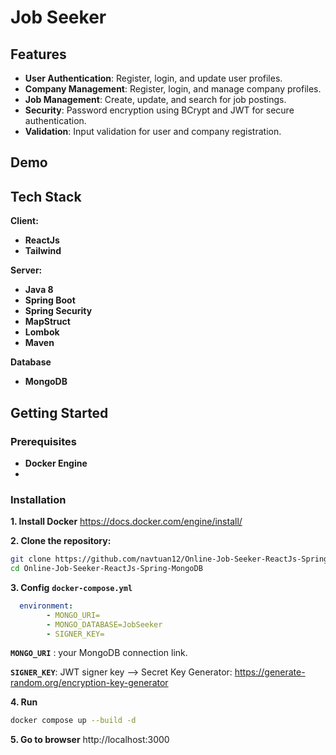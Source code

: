 
# Job Seeker




## Features

- **User Authentication**: Register, login, and update user profiles.
- **Company Management**: Register, login, and manage company profiles.
- **Job Management**: Create, update, and search for job postings.
- **Security**: Password encryption using BCrypt and JWT for secure authentication.
- **Validation**: Input validation for user and company registration.

## Demo



## Tech Stack

**Client:** 
- **ReactJs**
- **Tailwind**

**Server:**
- **Java 8**
- **Spring Boot**
- **Spring Security**
- **MapStruct**
- **Lombok**
- **Maven**

**Database**
- **MongoDB**


## Getting Started

### Prerequisites

- **Docker Engine**
- 
### Installation

**1. Install Docker**
https://docs.docker.com/engine/install/

**2. Clone the repository:**
```sh
git clone https://github.com/navtuan12/Online-Job-Seeker-ReactJs-Spring-MongoDB.git
cd Online-Job-Seeker-ReactJs-Spring-MongoDB
```
**3. Config** **`docker-compose.yml`**
```yml
  environment:
        - MONGO_URI=
        - MONGO_DATABASE=JobSeeker
        - SIGNER_KEY=
```
**`MONGO_URI`** : your MongoDB connection link.

**`SIGNER_KEY`**: JWT signer key --> Secret Key Generator: https://generate-random.org/encryption-key-generator

**4. Run** 
```sh
docker compose up --build -d
```

**5. Go to browser**
http://localhost:3000
